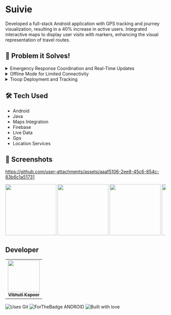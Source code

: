 # Suivie

Developed a full-stack Android application with GPS tracking and journey visualization, resulting in a 40% increase in active users. Integrated interactive maps to display user visits with markers, enhancing the visual representation of travel routes.

## 🎯 Problem it Solves!

<details>
  <summary>Emergency Response Coordination and Real-Time Updates</summary>

### Scenario
In a metropolitan city, emergency response teams use a real-time coordination system with GPS sensors to track the locations of their vehicles and personnel. 

### Use Case
The application serves as a real-time coordination platform where different organizations can collaborate and share information about resources, personnel, deployment plans, and receive alerts and updates tailored to their roles and locations, ensuring a more efficient and coordinated response to the individual.
</details>

<details>
  <summary>Offline Mode for Limited Connectivity</summary>

### Scenario
Internet connectivity may be limited in rural areas.

### Use Case
The application provides an offline mode, enabling users to access critical information and functionality even when there is no internet connection available. Data can be synchronized automatically once connectivity is restored, ensuring uninterrupted coordination during emergencies.
</details>

<details>
  <summary>Troop Deployment and Tracking</summary>

### Scenario
Troops need to be deployed to disaster-affected areas quickly.

### Use Case
Organizations can use the application to dispatch their troops to specific locations in real time. Troop movements and progress can be tracked on a live map, allowing for better situational awareness and response management.
</details>


## 🛠 Tech Used
- Android
- Java
- Maps Integration
- Firebase
- Live Data 
- Gps
- Location Services

## 📸 Screenshots

https://github.com/user-attachments/assets/aaaf5106-2ee8-45c6-854c-83b6c1a51731
<div style="overflow-x: auto; white-space: nowrap;">
  <img src="https://github.com/user-attachments/assets/b90f3ebf-388a-405a-a77c-7536cbb4f68e" width="160">
   <img src="https://github.com/user-attachments/assets/1b7fe68d-7bee-4fca-a749-96802fd8e6c4" width="160">
    <img src="https://github.com/user-attachments/assets/d01eec63-f9fd-409a-9c35-8327eb0cf1c0" width="160">
     <img src="https://github.com/user-attachments/assets/bfcc68db-022e-4f2c-ac60-8df6fb3337b6" width="160">
      <img src="https://github.com/user-attachments/assets/6aa2afc1-28ca-4702-9b0c-caf61defb031" width="160">
       <img src="https://github.com/user-attachments/assets/e9cfba25-6a04-4847-91f5-3c0a1c5a067b" width="160">
        <img src="https://github.com/user-attachments/assets/42ad507a-142c-4493-8a61-ddb4a40abdff" width="160">
         <img src="https://github.com/user-attachments/assets/8a50d2ce-6d8a-4b87-bf7b-ac213fed5c4a" width="160">
  
</div>



## Developer


<table>
  <tbody><tr>
    <td align="center"><a href="https://github.com/vibhuti2201"><img alt="" src="https://avatars.githubusercontent.com/vibhuti2201" width="100px;"><br><sub><b>Vibhuti Kapoor </b></sub></a></td>
  </tr>
</tbody></table>

![Uses Git](https://forthebadge.com/images/badges/uses-git.svg)
![ForTheBadge ANDROID](https://forthebadge.com/images/badges/built-for-android.svg)
![Built with love](https://forthebadge.com/images/badges/built-with-love.svg)

